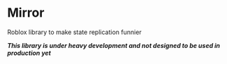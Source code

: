 # Mirror
Roblox library to make state replication funnier

***This library is under heavy development and not designed to be used in production yet***
